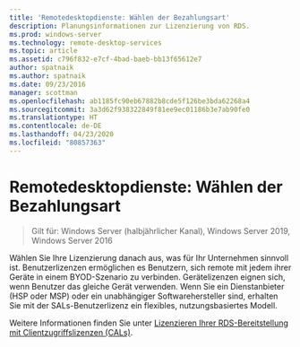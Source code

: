 ```yaml
---
title: 'Remotedesktopdienste: Wählen der Bezahlungsart'
description: Planungsinformationen zur Lizenzierung von RDS.
ms.prod: windows-server
ms.technology: remote-desktop-services
ms.topic: article
ms.assetid: c796f832-e7cf-4bad-baeb-bb13f65612e7
author: spatnaik
ms.author: spatnaik
ms.date: 09/23/2016
manager: scottman
ms.openlocfilehash: ab1185fc90eb67882b8cde5f126be3bda62268a4
ms.sourcegitcommit: 3a3d62f938322849f81ee9ec01186b3e7ab90fe0
ms.translationtype: HT
ms.contentlocale: de-DE
ms.lasthandoff: 04/23/2020
ms.locfileid: "80857363"
---
```

# <a name="remote-desktop-services---choose-how-you-pay"></a>Remotedesktopdienste: Wählen der Bezahlungsart

>Gilt für: Windows Server (halbjährlicher Kanal), Windows Server 2019, Windows Server 2016

Wählen Sie Ihre Lizenzierung danach aus, was für Ihr Unternehmen sinnvoll ist. Benutzerlizenzen ermöglichen es Benutzern, sich remote mit jedem ihrer Geräte in einem BYOD-Szenario zu verbinden. Gerätelizenzen eignen sich, wenn Benutzer das gleiche Gerät verwenden. Wenn Sie ein Dienstanbieter (HSP oder MSP) oder ein unabhängiger Softwarehersteller sind, erhalten Sie mit der SALs-Benutzerlizenz ein flexibles, nutzungsbasiertes Modell.

Weitere Informationen finden Sie unter [Lizenzieren Ihrer RDS-Bereitstellung mit Clientzugriffslizenzen (CALs)](rds-client-access-license.md).
